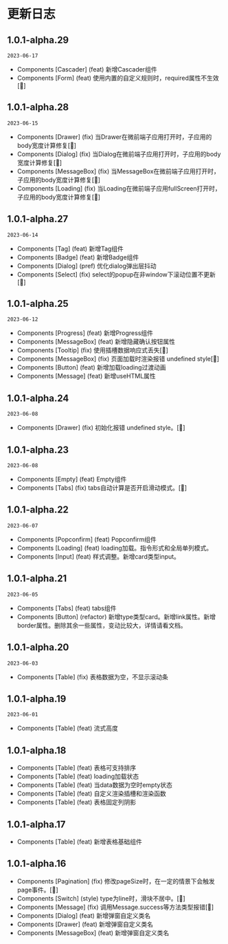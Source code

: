 # 更新日志

## 1.0.1-alpha.29
`2023-06-17`
- Components [Cascader] (feat) 新增Cascader组件 
- Components [Form] (feat) 使用内置的自定义规则时，required属性不生效[🔨]


## 1.0.1-alpha.28
`2023-06-15`
- Components [Drawer] (fix) 当Drawer在微前端子应用打开时，子应用的body宽度计算修复[🔨]
- Components [Dialog] (fix) 当Dialog在微前端子应用打开时，子应用的body宽度计算修复[🔨]
- Components [MessageBox] (fix) 当MessageBox在微前端子应用打开时，子应用的body宽度计算修复[🔨]
- Components [Loading] (fix) 当Loading在微前端子应用fullScreen打开时，子应用的body宽度计算修复[🔨]



## 1.0.1-alpha.27
`2023-06-14`
- Components [Tag] (feat) 新增Tag组件
- Components [Badge] (feat) 新增Badge组件
- Components [Dialog] (pref) 优化dialog弹出层抖动
- Components [Select] (fix) select的popup在非window下滚动位置不更新[🔨]







## 1.0.1-alpha.25
`2023-06-12`
- Components [Progress] (feat) 新增Progress组件
- Components [MessageBox] (feat) 新增隐藏确认按钮属性
- Components [Tooltip] (fix) 使用插槽数据响应式丢失[🔨]
- Components [MessageBox] (fix) 页面加载时渲染报错 undefined style[🔨]
- Components [Button] (feat) 新增加载loading过渡动画
- Components [Message] (feat) 新增useHTML属性


## 1.0.1-alpha.24
`2023-06-08`

- Components [Drawer] (fix) 初始化报错 undefined style。[🔨]

## 1.0.1-alpha.23
`2023-06-08`

- Components [Empty] (feat) Empty组件
- Components [Tabs] (fix) tabs自动计算是否开启滑动模式。[🔨]


## 1.0.1-alpha.22
`2023-06-07`

- Components [Popconfirm] (feat) Popconfirm组件
- Components [Loading] (feat) loading加载。指令形式和全局单列模式。
- Components [Input] (feat) 样式调整。新增card类型input。



## 1.0.1-alpha.21
`2023-06-05`

- Components [Tabs] (feat) tabs组件 
- Components [Button] (refactor) 新增type类型card。新增link属性。新增border属性。删除其余一些属性，变动比较大，详情请看文档。


## 1.0.1-alpha.20
`2023-06-03`
- Components [Table] (fix) 表格数据为空，不显示滚动条


## 1.0.1-alpha.19
`2023-06-01`
- Components [Table] (feat) 流式高度

## 1.0.1-alpha.18
- Components [Table] (feat) 表格可支持排序
- Components [Table] (feat) loading加载状态
- Components [Table] (feat) 当data数据为空时empty状态
- Components [Table] (feat) 自定义渲染插槽和渲染函数
- Components [Table] (feat) 表格固定列阴影



## 1.0.1-alpha.17
- Components [Table] (feat) 新增表格基础组件


## 1.0.1-alpha.16
- Components [Pagination] (fix) 修改pageSize时，在一定的情景下会触发page事件。[🔨]
- Components [Switch] (style) type为line时，滑块不居中。[🔨]
- Components [Message] (fix) 调用Message.success等方法类型报错[🔨]
- Components [Dialog] (feat) 新增弹窗自定义类名
- Components [Drawer] (feat) 新增弹窗自定义类名
- Components [MessageBox] (feat) 新增弹窗自定义类名







 
